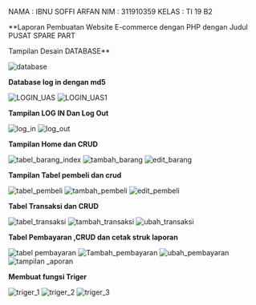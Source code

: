 NAMA	: IBNU SOFFI ARFAN
NIM	: 311910359
KELAS	: TI 19 B2

**Laporan Pembuatan Website E-commerce dengan PHP dengan Judul PUSAT SPARE PART

Tampilan Desain DATABASE**
 
![database](https://user-images.githubusercontent.com/81373389/126058367-a149dfe4-276b-4114-9fdc-ea721ff79158.JPG)
 
**Database log in dengan md5**

![LOGIN_UAS](https://user-images.githubusercontent.com/81373389/126058388-27c5acee-b7df-4bd5-bf90-e515bafcd8fc.JPG)
![LOGIN_UAS1](https://user-images.githubusercontent.com/81373389/126058397-f9317174-dc2b-4291-bec2-5b5b8ac82dc7.JPG)

**Tampilan LOG IN Dan Log Out**

![log_in](https://user-images.githubusercontent.com/81373389/126058407-8de790ba-8ad0-49ed-beae-95626a64955e.JPG)
![log_out](https://user-images.githubusercontent.com/81373389/126058413-0a632b2a-128d-4442-b8bb-a489c5b53e5b.JPG)
 
**Tampilan Home dan CRUD**

![tabel_barang_index](https://user-images.githubusercontent.com/81373389/126058436-fbd1e250-2251-451d-a35c-e44faad34398.JPG)
![tambah_barang](https://user-images.githubusercontent.com/81373389/126058423-fdae4222-1364-4d7b-8c5b-a8d779da42d0.JPG)
![edit_barang](https://user-images.githubusercontent.com/81373389/126058442-ecd33921-3483-4c2a-bb15-490d864955a3.JPG)
 
**Tampilan Tabel pembeli dan crud**

![tabel_pembeli](https://user-images.githubusercontent.com/81373389/126058453-c29badc6-9636-422b-9a1f-c95ae8798083.JPG)
![tambah_pembeli](https://user-images.githubusercontent.com/81373389/126058456-75dffefd-65d5-4c72-ab42-d7151cf03d8d.JPG)
![edit_pembeli](https://user-images.githubusercontent.com/81373389/126058463-b89b0d46-b559-430f-9ec7-2390406f51c1.JPG)

**Tabel Transaksi dan CRUD**

![tabel_transaksi](https://user-images.githubusercontent.com/81373389/126058474-dd2c7887-f1fc-45b7-9d07-17b3d32a0447.JPG)
![tambah_transaksi](https://user-images.githubusercontent.com/81373389/126058478-6eadef24-3d6d-40a1-90e6-4909d9a8e1e7.JPG)
![ubah_transaksi](https://user-images.githubusercontent.com/81373389/126058484-9b96d0e3-e691-4f0c-9e04-99f745e5c28a.JPG)
 
**Tabel Pembayaran ,CRUD dan cetak struk laporan**

![tabel pembayaran](https://user-images.githubusercontent.com/81373389/126058496-365f14a5-281b-4234-93b8-ead02732e1e4.JPG)
![Tambah_pembayaran](https://user-images.githubusercontent.com/81373389/126058513-7fca262a-9e69-4993-a9d7-fbad21ecc8a3.JPG)
![ubah_pembayaran](https://user-images.githubusercontent.com/81373389/126058516-4ebb6280-47c3-40a4-8f4b-d1b436ce8efe.JPG)
![tampilan _aporan](https://user-images.githubusercontent.com/81373389/126058519-cd7c2b02-f671-4e7f-9325-4fda7996c9ab.JPG)

**Membuat fungsi Triger** 
  
![triger_1](https://user-images.githubusercontent.com/81373389/126058530-35da5a28-2907-4eb2-99a0-0becd5c24e9b.JPG)
![triger_2](https://user-images.githubusercontent.com/81373389/126058538-d1eea86e-2b64-4c02-8ae8-a78438f184f0.JPG)
![triger_3](https://user-images.githubusercontent.com/81373389/126058526-90ed90bf-453e-414b-adfd-daa0e1ce0c6e.JPG)
